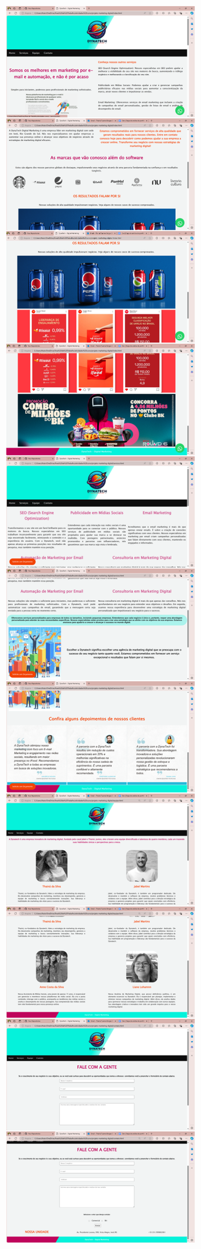 <div>
   <img src ="assets/image1.png">
   <img src ="assets/image2.png">
   <img src ="assets/image3.png">
   <img src ="assets/image3-2.png">
   <img src ="assets/image4.png">
   <img src ="assets/image5.png">
   <img src ="assets/image6.png">
   <img src ="assets/image7.png">
   <img src ="assets/image8.png">
  <img src ="assets/image9.png">
  <img src ="assets/image10.png">
</div>
